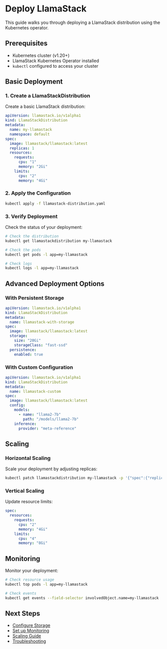 # Deploy LlamaStack

This guide walks you through deploying a LlamaStack distribution using the Kubernetes operator.

## Prerequisites

- Kubernetes cluster (v1.20+)
- LlamaStack Kubernetes Operator installed
- `kubectl` configured to access your cluster

## Basic Deployment

### 1. Create a LlamaStackDistribution

Create a basic LlamaStack distribution:

```yaml
apiVersion: llamastack.io/v1alpha1
kind: LlamaStackDistribution
metadata:
  name: my-llamastack
  namespace: default
spec:
  image: llamastack/llamastack:latest
  replicas: 1
  resources:
    requests:
      cpu: "1"
      memory: "2Gi"
    limits:
      cpu: "2"
      memory: "4Gi"
```

### 2. Apply the Configuration

```bash
kubectl apply -f llamastack-distribution.yaml
```

### 3. Verify Deployment

Check the status of your deployment:

```bash
# Check the distribution
kubectl get llamastackdistribution my-llamastack

# Check the pods
kubectl get pods -l app=my-llamastack

# Check logs
kubectl logs -l app=my-llamastack
```

## Advanced Deployment Options

### With Persistent Storage

```yaml
apiVersion: llamastack.io/v1alpha1
kind: LlamaStackDistribution
metadata:
  name: llamastack-with-storage
spec:
  image: llamastack/llamastack:latest
  storage:
    size: "20Gi"
    storageClass: "fast-ssd"
  persistence:
    enabled: true
```

### With Custom Configuration

```yaml
apiVersion: llamastack.io/v1alpha1
kind: LlamaStackDistribution
metadata:
  name: llamastack-custom
spec:
  image: llamastack/llamastack:latest
  config:
    models:
      - name: "llama2-7b"
        path: "/models/llama2-7b"
    inference:
      provider: "meta-reference"
```

## Scaling

### Horizontal Scaling

Scale your deployment by adjusting replicas:

```bash
kubectl patch llamastackdistribution my-llamastack -p '{"spec":{"replicas":3}}'
```

### Vertical Scaling

Update resource limits:

```yaml
spec:
  resources:
    requests:
      cpu: "2"
      memory: "4Gi"
    limits:
      cpu: "4"
      memory: "8Gi"
```

## Monitoring

Monitor your deployment:

```bash
# Check resource usage
kubectl top pods -l app=my-llamastack

# Check events
kubectl get events --field-selector involvedObject.name=my-llamastack
```

## Next Steps

- [Configure Storage](configure-storage.md)
- [Set up Monitoring](monitoring.md)
- [Scaling Guide](scaling.md)
- [Troubleshooting](troubleshooting.md)